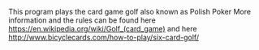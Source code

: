 This program plays the card game golf also known as Polish Poker
More information and the rules can be found here https://en.wikipedia.org/wiki/Golf_(card_game) and here http://www.bicyclecards.com/how-to-play/six-card-golf/

